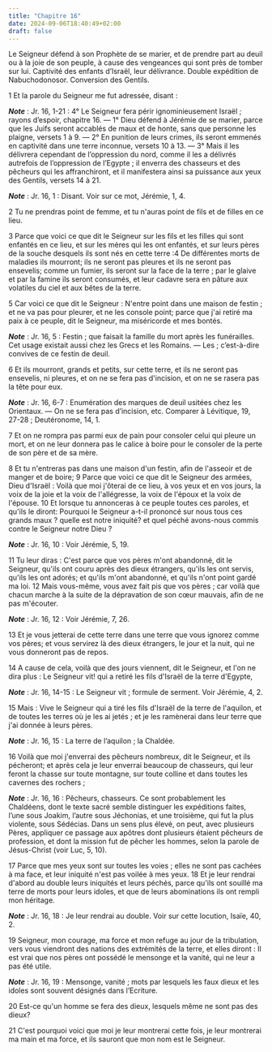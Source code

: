 ```yaml
---
title: "Chapitre 16"
date: 2024-09-06T18:40:49+02:00
draft: false
---
```



Le Seigneur défend à son Prophète de se marier, et de prendre part au deuil ou à la joie de son peuple, à cause des vengeances qui sont près de tomber sur lui.
Captivité des enfants d’Israël, leur délivrance.
Double expédition de Nabuchodonosor.
Conversion des Gentils.


1 Et la parole du Seigneur me fut adressée, disant :

***Note*** :  Jr. 16, 1-21 : 4° Le Seigneur fera périr ignominieusement Israël ; rayons d’espoir, chapitre 16. ― 1° Dieu défend à Jérémie de se marier, parce que les Juifs seront accablés de maux et de honte, sans que personne les plaigne, versets 1 à 9. ― 2° En punition de leurs crimes, ils seront emmenés en captivité dans une terre inconnue, versets 10 à 13. ― 3° Mais il les délivrera cependant de l’oppression du nord, comme il les a délivrés autrefois de l’oppression de l’Egypte ; il enverra des chasseurs et des pêcheurs qui les affranchiront, et il manifestera ainsi sa puissance aux yeux des Gentils, versets 14 à 21.

***Note*** :  Jr. 16, 1 : Disant. Voir sur ce mot, Jérémie, 1, 4.


2 Tu ne prendras point de femme, et tu n'auras point de fils et de filles en ce lieu.


3 Parce que voici ce que dit le Seigneur sur les fils et les filles qui sont enfantés en ce lieu, et sur les mères qui les ont enfantés, et sur leurs pères de la souche desquels ils sont nés en cette terre :4 De différentes morts de maladies ils mourront; ils ne seront pas pleures et ils ne seront pas ensevelis; comme un fumier, ils seront sur la face de la terre ; par le glaive et par la famine ils seront consumés, et leur cadavre sera en pâture aux volatiles du ciel et aux bêtes de la terre.


5 Car voici ce que dit le Seigneur : N'entre point dans une maison de festin ; et ne va pas pour pleurer, et ne les console point; parce que j'ai retiré ma paix à ce peuple, dit le Seigneur, ma miséricorde et mes bontés.

***Note*** :  Jr. 16, 5 : Festin ; que faisait la famille du mort après les funérailles. Cet usage existait aussi chez les Grecs et les Romains. ― Les ; c’est-à-dire convives de ce festin de deuil.

6 Et ils mourront, grands et petits, sur cette terre, et ils ne seront pas ensevelis, ni pleures, et on ne se fera pas d'incision, et on ne se rasera pas la tête pour eux.

***Note*** :  Jr. 16, 6-7 : Enumération des marques de deuil usitées chez les Orientaux. ― On ne se fera pas d’incision, etc. Comparer à Lévitique, 19, 27-28 ; Deutéronome, 14, 1.

7 Et on ne rompra pas parmi eux de pain pour consoler celui qui pleure un mort, et on ne leur donnera pas le calice à boire pour le consoler de la perte de son père et de sa mère.


8 Et tu n'entreras pas dans une maison d'un festin, afin de l'asseoir et de manger et de boire; 9 Parce que voici ce que dit le Seigneur des armées, Dieu d'Israël : Voilà que moi j'ôterai de ce lieu, à vos yeux et en vos jours, la voix de la joie et la voix de l'allégresse, la voix de l'époux et la voix de l'épouse. 10 Et lorsque tu annonceras à ce peuple toutes ces paroles, et qu'ils le diront: Pourquoi le Seigneur a-t-il prononcé sur nous tous ces grands maux ? quelle est notre iniquité? et quel péché avons-nous commis contre le Seigneur notre Dieu ?

***Note*** :  Jr. 16, 10 : Voir Jérémie, 5, 19.

11 Tu leur diras : C'est parce que vos pères m'ont abandonné, dit le Seigneur, qu'ils ont couru après des dieux étrangers, qu'ils les ont servis, qu'ils les ont adorés; et qu'ils m'ont abandonné, et qu'ils n'ont point gardé ma loi. 12 Mais vous-même, vous avez fait pis que vos pères ; car voilà que chacun marche à la suite de la dépravation de son cœur mauvais, afin de ne pas m'écouter.

***Note*** :  Jr. 16, 12 : Voir Jérémie, 7, 26.

13 Et je vous jetterai de cette terre dans une terre que vous ignorez comme vos pères; et vous servirez là des dieux étrangers, le jour et la nuit, qui ne vous donneront pas de repos.


14 A cause de cela, voilà que des jours viennent, dit le Seigneur, et l'on ne dira plus : Le Seigneur vit! qui a retiré les fils d'Israël de la terre d'Egypte,

***Note*** :  Jr. 16, 14-15 : Le Seigneur vit ; formule de serment. Voir Jérémie, 4, 2.

15 Mais : Vive le Seigneur qui a tiré les fils d'Israël de la terre de l'aquilon, et de toutes les terres où je les ai jetés ; et je les ramènerai dans leur terre que j'ai donnée à leurs pères.

***Note*** :  Jr. 16, 15 : La terre de l’aquilon ; la Chaldée.


16 Voilà que moi j'enverrai des pêcheurs nombreux, dit le Seigneur, et ils pécheront; et après cela je leur enverrai beaucoup de chasseurs, qui leur feront la chasse sur toute montagne, sur toute colline et dans toutes les cavernes des rochers ;

***Note*** :  Jr. 16, 16 : Pêcheurs, chasseurs. Ce sont probablement les Chaldéens, dont le texte sacré semble distinguer les expéditions faites, l’une sous Joakim, l’autre sous Jéchonias, et une troisième, qui fut la plus violente, sous Sédécias. Dans un sens plus élevé, on peut, avec plusieurs Pères, appliquer ce passage aux apôtres dont plusieurs étaient pêcheurs de profession, et dont la mission fut de pêcher les hommes, selon la parole de Jésus-Christ (voir Luc, 5, 10).


17 Parce que mes yeux sont sur toutes les voies ; elles ne sont pas cachées à ma face, et leur iniquité n'est pas voilée à mes yeux. 18 Et je leur rendrai d'abord au double leurs iniquités et leurs péchés, parce qu'ils ont souillé ma terre de morts pour leurs idoles, et que de leurs abominations ils ont rempli mon héritage.

***Note*** :  Jr. 16, 18 : Je leur rendrai au double. Voir sur cette locution, Isaïe, 40, 2.


19 Seigneur, mon courage, ma force et mon refuge au jour de la tribulation, vers vous viendront des nations des extrémités de la terre, et elles diront : Il est vrai que nos pères ont possédé le mensonge et la vanité, qui ne leur a pas été utile.

***Note*** :  Jr. 16, 19 : Mensonge, vanité ; mots par lesquels les faux dieux et les idoles sont souvent désignés dans l’Ecriture.

20 Est-ce qu'un homme se fera des dieux, lesquels même ne sont pas des dieux?


21 C'est pourquoi voici que moi je leur montrerai cette fois, je leur montrerai ma main et ma force, et ils sauront que mon nom est le Seigneur.

